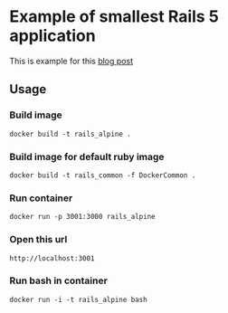 # Example of smallest Rails 5 application

This is example for this [blog post](http://www.devcherry.com/?p=77&preview=true)

## Usage

### Build image

    docker build -t rails_alpine .

### Build image for default ruby image

    docker build -t rails_common -f DockerCommon .

### Run container

    docker run -p 3001:3000 rails_alpine 

### Open this url

    http://localhost:3001

### Run bash in container

    docker run -i -t rails_alpine bash
